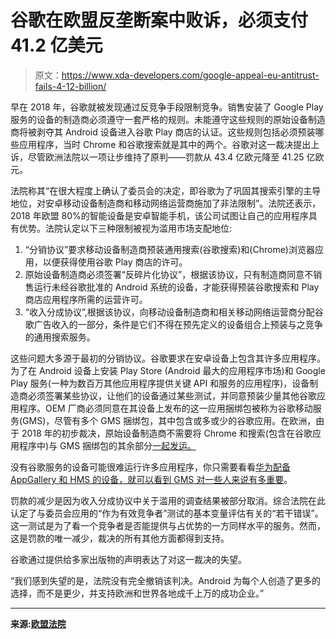 # 谷歌在欧盟反垄断案中败诉，必须支付 41.2 亿美元

> 原文：<https://www.xda-developers.com/google-appeal-eu-antitrust-fails-4-12-billion/>

早在 2018 年，谷歌就被发现通过反竞争手段限制竞争。销售安装了 Google Play 服务的设备的制造商必须遵守一套严格的规则。未能遵守这些规则的原始设备制造商将被剥夺其 Android 设备进入谷歌 Play 商店的认证。这些规则包括必须预装哪些应用程序，当时 Chrome 和谷歌搜索就是其中的两个。谷歌对这一裁决提出上诉，尽管欧洲法院以一项让步维持了原判——罚款从 43.4 亿欧元降至 41.25 亿欧元。

法院称其“在很大程度上确认了委员会的决定，即谷歌为了巩固其搜索引擎的主导地位，对安卓移动设备制造商和移动网络运营商施加了非法限制”。法院还表示，2018 年欧盟 80%的智能设备是安卓智能手机，该公司试图让自己的应用程序具有优势。法院认定以下三种限制被视为滥用市场支配地位:

1.  “分销协议”要求移动设备制造商预装通用搜索(谷歌搜索)和(Chrome)浏览器应用，以便获得使用谷歌 Play 商店的许可。
2.  原始设备制造商必须签署“反碎片化协议”，根据该协议，只有制造商同意不销售运行未经谷歌批准的 Android 系统的设备，才能获得预装谷歌搜索和 Play 商店应用程序所需的运营许可。
3.  “收入分成协议”,根据该协议，向移动设备制造商和相关移动网络运营商分配谷歌广告收入的一部分，条件是它们不得在预先定义的设备组合上预装与之竞争的通用搜索服务。

这些问题大多源于最初的分销协议。谷歌要求在安卓设备上包含其许多应用程序。为了在 Android 设备上安装 Play Store (Android 最大的应用程序市场)和 Google Play 服务(一种为数百万其他应用程序提供关键 API 和服务的应用程序)，设备制造商必须签署某些协议，让他们的设备通过某些测试，并同意预装少量其他谷歌应用程序。OEM 厂商必须同意在其设备上发布的这一应用捆绑包被称为谷歌移动服务(GMS)，尽管有多个 GMS 捆绑包，其中包含或多或少的谷歌应用。在欧洲，由于 2018 年的初步裁决，原始设备制造商不需要将 Chrome 和搜索(包含在谷歌应用程序中)与 GMS 捆绑包的其余部分[一起发运。](https://www.blog.google/around-the-globe/google-europe/complying-ecs-android-decision/)

没有谷歌服务的设备可能很难运行许多应用程序，你只需要看看[华为配备 AppGallery 和 HMS 的设备，就可以看到 GMS 对一些人来说有多重要](https://www.xda-developers.com/huawei-p50-pro-review/)。

罚款的减少是因为收入分成协议中关于滥用的调查结果被部分取消。综合法院在此认定了与委员会应用的“作为有效竞争者”测试的基本变量评估有关的“若干错误”。这一测试是为了看一个竞争者是否能提供与占优势的一方同样水平的服务。然而，这是罚款的唯一减少，裁决的所有其他方面都得到支持。

谷歌通过提供给多家出版物的声明表达了对这一裁决的失望。

“我们感到失望的是，法院没有完全撤销该判决。Android 为每个人创造了更多的选择，而不是更少，并支持欧洲和世界各地成千上万的成功企业。”

* * *

**来源:[欧盟法院](https://curia.europa.eu/juris/documents.jsf?num=T-604/18)**